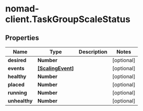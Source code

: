 # nomad-client.TaskGroupScaleStatus

## Properties

Name | Type | Description | Notes
------------ | ------------- | ------------- | -------------
**desired** | **Number** |  | [optional] 
**events** | [**[ScalingEvent]**](ScalingEvent.md) |  | [optional] 
**healthy** | **Number** |  | [optional] 
**placed** | **Number** |  | [optional] 
**running** | **Number** |  | [optional] 
**unhealthy** | **Number** |  | [optional] 


